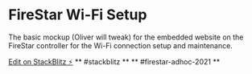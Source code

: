 # FireStar Wi-Fi Setup

The basic mockup (Oliver will tweak) for the embedded website on the FireStar controller for the Wi-Fi connection setup and maintenance.

[Edit on StackBlitz ⚡️](https://stackblitz.com/edit/firestar-adhoc-2021)
** #stackblitz **
** #firestar-adhoc-2021 **